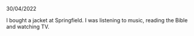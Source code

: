 30/04/2022

I bought a jacket at Springfield. I was listening to music, reading the Bible and watching TV.
